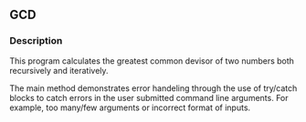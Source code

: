 ## GCD

### Description
This program calculates the greatest common devisor of two numbers both recursively and iteratively. 

The main method demonstrates error handeling through the use of try/catch blocks to catch errors in the user submitted command line arguments.
For example, too many/few arguments or incorrect format of inputs. 
